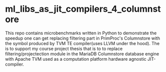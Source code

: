 # ml_libs_as_jit_compilers_4_columnstore
This repo contains microbenchmarks written in Python to demonstrate the speedup one can get replacing filtering part in PrimProc's Columnstore with the symbol produced by TVM TE compiler(uses LLVM under the hood).
The is to support my course project thesis that is to to replace filtering/projectection module in the MariaDB Columnstore database engine with Apache TVM used as a computation platform hardware agnostic JIT-compiler.
